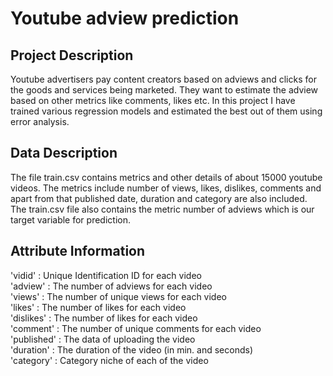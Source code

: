 # Youtube adview prediction
 
## Project Description
Youtube advertisers pay content creators based on adviews and clicks for the
goods and services being marketed. They want to estimate the adview based
on other metrics like comments, likes etc. In this project I have trained various regression models and estimated the best out of them using error analysis.
## Data Description 
The file train.csv contains metrics and other details of about 15000 youtube
videos. The metrics include number of views, likes, dislikes, comments and
apart from that published date, duration and category are also included.
The train.csv file also contains the metric number of adviews which is our
target variable for prediction.

## Attribute Information
'vidid' : Unique Identification ID for each video\
'adview' : The number of adviews for each video\
'views' : The number of unique views for each video\
'likes' : The number of likes for each video\
'dislikes' : The number of likes for each video\
'comment' : The number of unique comments for each video\
'published' : The data of uploading the video\
'duration' : The duration of the video (in min. and seconds)\
'category' : Category niche of each of the video
